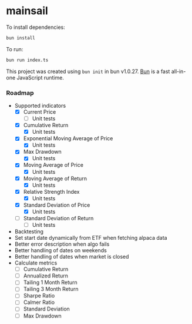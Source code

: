 # mainsail

To install dependencies:

```bash
bun install
```

To run:

```bash
bun run index.ts
```

This project was created using `bun init` in bun v1.0.27. [Bun](https://bun.sh) is a fast all-in-one JavaScript runtime.

### Roadmap

- Supported indicators
    - [x] Current Price
        - [ ] Unit tests
    - [x] Cumulative Return
        - [x] Unit tests
    - [x] Exponential Moving Average of Price
        - [x] Unit tests
    - [x] Max Drawdown
        - [x] Unit tests
    - [x] Moving Average of Price
        - [x] Unit tests
    - [x] Moving Average of Return
        - [x] Unit tests
    - [x] Relative Strength Index
        - [x] Unit tests
    - [x] Standard Deviation of Price
        - [x] Unit tests
    - [ ] Standard Deviation of Return
        - [ ] Unit tests
- Backtesting
- Set start date dynamically from ETF when fetching alpaca data
- Better error description when algo fails
- Better handling of dates on weekends
- Better handling of dates when market is closed
- Calculate metrics
    - [ ] Cumulative Return
    - [ ] Annualized Return
    - [ ] Tailing 1 Month Return
    - [ ] Tailing 3 Month Return
    - [ ] Sharpe Ratio
    - [ ] Calmer Ratio
    - [ ] Standard Deviation
    - [ ] Max Drawdown
